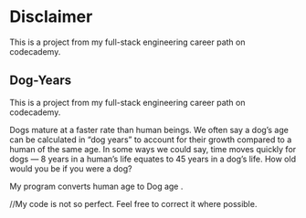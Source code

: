 # Disclaimer

This is a project from my full-stack engineering career path on codecademy.

## Dog-Years

This is a project from my full-stack engineering career path on codecademy.

Dogs mature at a faster rate than human beings. We often say a dog’s age can be calculated in “dog years” to account for their growth compared to a human of the same age. In some ways we could say, time moves quickly for dogs — 8 years in a human’s life equates to 45 years in a dog’s life. How old would you be if you were a dog?

My program converts human age to Dog age .

//My code is not so perfect. Feel free to correct it where possible.
